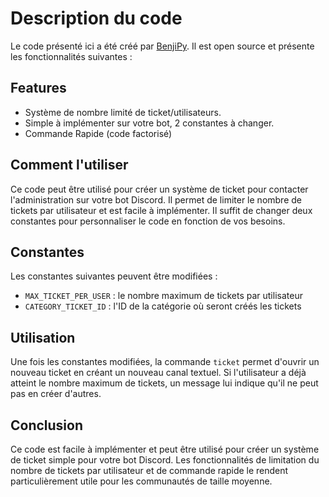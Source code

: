 # Description du code

Le code présenté ici a été créé par [BenjiPy](https://github.com/BenjiPy). Il est open source et présente les fonctionnalités suivantes :

## Features

- Système de nombre limité de ticket/utilisateurs.
- Simple à implémenter sur votre bot, 2 constantes à changer.
- Commande Rapide (code factorisé)

## Comment l'utiliser

Ce code peut être utilisé pour créer un système de ticket pour contacter l'administration sur votre bot Discord. Il permet de limiter le nombre de tickets par utilisateur et est facile à implémenter. Il suffit de changer deux constantes pour personnaliser le code en fonction de vos besoins. 

## Constantes

Les constantes suivantes peuvent être modifiées :

- `MAX_TICKET_PER_USER` : le nombre maximum de tickets par utilisateur
- `CATEGORY_TICKET_ID` : l'ID de la catégorie où seront créés les tickets

## Utilisation

Une fois les constantes modifiées, la commande `ticket` permet d'ouvrir un nouveau ticket en créant un nouveau canal textuel. Si l'utilisateur a déjà atteint le nombre maximum de tickets, un message lui indique qu'il ne peut pas en créer d'autres.

## Conclusion

Ce code est facile à implémenter et peut être utilisé pour créer un système de ticket simple pour votre bot Discord. Les fonctionnalités de limitation du nombre de tickets par utilisateur et de commande rapide le rendent particulièrement utile pour les communautés de taille moyenne.
